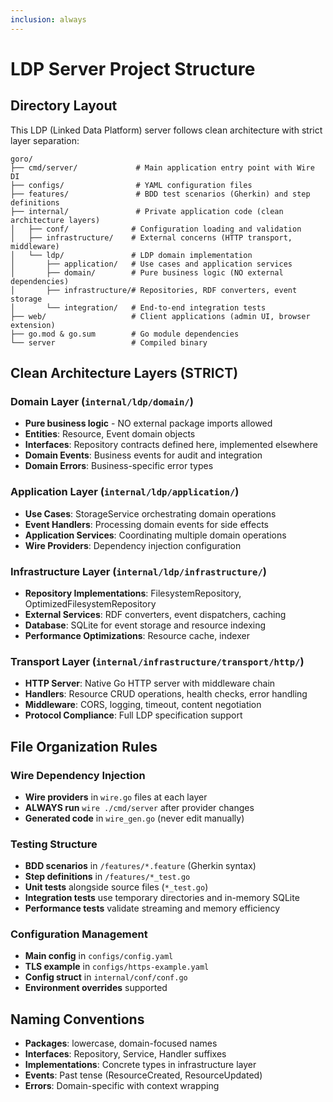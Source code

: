 ```yaml
---
inclusion: always
---
```


# LDP Server Project Structure

## Directory Layout
This LDP (Linked Data Platform) server follows clean architecture with strict layer separation:

```
goro/
├── cmd/server/             # Main application entry point with Wire DI
├── configs/                # YAML configuration files
├── features/               # BDD test scenarios (Gherkin) and step definitions
├── internal/               # Private application code (clean architecture layers)
│   ├── conf/              # Configuration loading and validation
│   ├── infrastructure/    # External concerns (HTTP transport, middleware)
│   └── ldp/               # LDP domain implementation
│       ├── application/   # Use cases and application services
│       ├── domain/        # Pure business logic (NO external dependencies)
│       ├── infrastructure/# Repositories, RDF converters, event storage
│       └── integration/   # End-to-end integration tests
├── web/                   # Client applications (admin UI, browser extension)
├── go.mod & go.sum        # Go module dependencies
└── server                 # Compiled binary
```

## Clean Architecture Layers (STRICT)

### Domain Layer (`internal/ldp/domain/`)
- **Pure business logic** - NO external package imports allowed
- **Entities**: Resource, Event domain objects
- **Interfaces**: Repository contracts defined here, implemented elsewhere
- **Domain Events**: Business events for audit and integration
- **Domain Errors**: Business-specific error types

### Application Layer (`internal/ldp/application/`)
- **Use Cases**: StorageService orchestrating domain operations
- **Event Handlers**: Processing domain events for side effects
- **Application Services**: Coordinating multiple domain operations
- **Wire Providers**: Dependency injection configuration

### Infrastructure Layer (`internal/ldp/infrastructure/`)
- **Repository Implementations**: FilesystemRepository, OptimizedFilesystemRepository
- **External Services**: RDF converters, event dispatchers, caching
- **Database**: SQLite for event storage and resource indexing
- **Performance Optimizations**: Resource cache, indexer

### Transport Layer (`internal/infrastructure/transport/http/`)
- **HTTP Server**: Native Go HTTP server with middleware chain
- **Handlers**: Resource CRUD operations, health checks, error handling
- **Middleware**: CORS, logging, timeout, content negotiation
- **Protocol Compliance**: Full LDP specification support

## File Organization Rules

### Wire Dependency Injection
- **Wire providers** in `wire.go` files at each layer
- **ALWAYS run** `wire ./cmd/server` after provider changes
- **Generated code** in `wire_gen.go` (never edit manually)

### Testing Structure
- **BDD scenarios** in `/features/*.feature` (Gherkin syntax)
- **Step definitions** in `/features/*_test.go`
- **Unit tests** alongside source files (`*_test.go`)
- **Integration tests** use temporary directories and in-memory SQLite
- **Performance tests** validate streaming and memory efficiency

### Configuration Management
- **Main config** in `configs/config.yaml`
- **TLS example** in `configs/https-example.yaml`
- **Config struct** in `internal/conf/conf.go`
- **Environment overrides** supported

## Naming Conventions
- **Packages**: lowercase, domain-focused names
- **Interfaces**: Repository, Service, Handler suffixes
- **Implementations**: Concrete types in infrastructure layer
- **Events**: Past tense (ResourceCreated, ResourceUpdated)
- **Errors**: Domain-specific with context wrapping